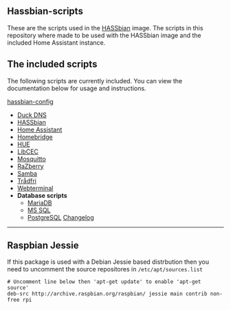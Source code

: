 ## Hassbian-scripts
These are the scripts used in the [HASSbian](https://github.com/home-assistant/pi-gen) image.
The scripts in this repository where made to be used with the HASSbian image and the included Home Assistant instance.  


## The included scripts
The following scripts are currently included. You can view the documentation below for usage and instructions.
<!--- When adding stuff here, please keep it alphabetical --->
[hassbian-config](/docs/hassbian_config.md)
* [Duck DNS](/docs/duckdns.md)
* [HASSbian](/docs/)
* [Home Assistant](/docs/homeassistant.md)
* [Homebridge](/docs/homebridge.md)
* [HUE](/docs/hue.md)
* [LibCEC](/docs/libcec.md)
* [Mosquitto](/docs/mosquitto.md)
* [RaZberry ](/docs/razberry.md)
* [Samba](/docs/samba.md)
* [Trådfri](/docs/tradfri.md)
* [Webterminal](/docs/Webterminal.md)
* **Database scripts**
  * [MariaDB](/docs/mariadb.md)
  * [MS SQL](/docs/mssql.md)
  * [PostgreSQL](/docs/postgresql.md)
[Changelog](CHANGELOG.md)

***
## Raspbian Jessie
If this package is used with a Debian Jessie based distrbution then you need to uncomment the source repositores in  `/etc/apt/sources.list`

```text
# Uncomment line below then 'apt-get update' to enable 'apt-get source'
deb-src http://archive.raspbian.org/raspbian/ jessie main contrib non-free rpi
```
